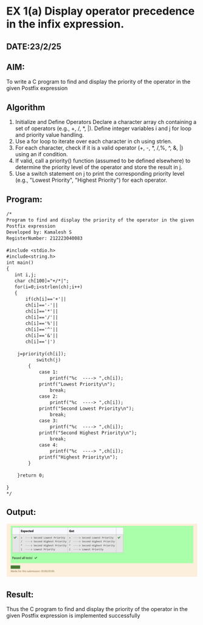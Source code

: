 # EX 1(a) Display operator precedence in the infix expression.
## DATE:23/2/25
## AIM:
To write a C program to find and display the priority of the operator in the given Postfix expression

## Algorithm
1. Initialize and Define Operators Declare a character array ch containing a set of operators (e.g., +, /, *, |).
Define integer variables i and j for loop and priority value handling.
2. Use a for loop to iterate over each character in ch using strlen.
3. For each character, check if it is a valid operator (+, -, *, /,%, ^, &, |) using an if condition.
4.  If valid, call a priority() function (assumed to be defined elsewhere) to determine the priority level of the operator and store the result in j.
5.  Use a switch statement on j to print the corresponding priority level (e.g., "Lowest Priority", "Highest Priority") for each operator. 

## Program:
```
/*
Program to find and display the priority of the operator in the given Postfix expression
Developed by: Kamalesh S
RegisterNumber: 212223040083

#include <stdio.h>
#include<string.h>
int main()
{
   int i,j;
   char ch[100]="+/*|";
   for(i=0;i<strlen(ch);i++)
   {
       if(ch[i]=='+'||
       ch[i]=='-'||
       ch[i]=='*'||
       ch[i]=='/'||
       ch[i]=='%'||
       ch[i]=='^'||
       ch[i]=='&'||
       ch[i]=='|')
       
    j=priority(ch[i]);
           switch(j)
        {    
            case 1:
                printf("%c  ----> ",ch[i]);
            printf("Lowest Priority\n");    
                break;
            case 2:
                printf("%c  ----> ",ch[i]);
            printf("Second Lowest Priority\n");
                break;
            case 3:
                printf("%c  ----> ",ch[i]);
            printf("Second Highest Priority\n");
                break;
            case 4:
                printf("%c  ----> ",ch[i]);
            printf("Highest Priority\n");    
        }    
    
    }return 0;

}
*/

```

## Output:
![alt text](image.png)


## Result:
Thus the C program to find and display the priority of the operator in the given Postfix expression is implemented successfully
